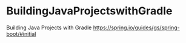 # BuildingJavaProjectswithGradle
Building Java Projects with Gradle
https://spring.io/guides/gs/spring-boot/#initial
